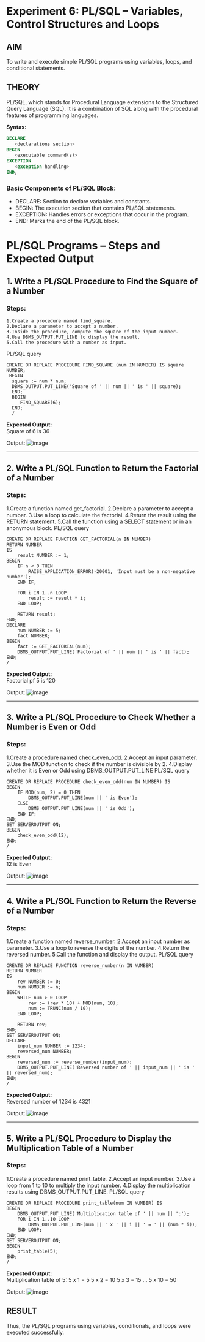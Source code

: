 # Experiment 6: PL/SQL – Variables, Control Structures and Loops

## AIM
To write and execute simple PL/SQL programs using variables, loops, and conditional statements.


## THEORY

PL/SQL, which stands for Procedural Language extensions to the Structured Query Language (SQL). It is a combination of SQL along with the procedural features of programming languages.

**Syntax:**
```sql
DECLARE 
   <declarations section> 
BEGIN 
   <executable command(s)>
EXCEPTION 
   <exception handling> 
END;
```

### Basic Components of PL/SQL Block:
- DECLARE: Section to declare variables and constants.
- BEGIN: The execution section that contains PL/SQL statements.
- EXCEPTION: Handles errors or exceptions that occur in the program.
- END: Marks the end of the PL/SQL block.

# PL/SQL Programs – Steps and Expected Output

## 1. Write a PL/SQL Procedure to Find the Square of a Number

### Steps:
    1.Create a procedure named find_square.
    2.Declare a parameter to accept a number.
    3.Inside the procedure, compute the square of the input number.
    4.Use DBMS_OUTPUT.PUT_LINE to display the result.
    5.Call the procedure with a number as input.
  PL/SQL query  
```
CREATE OR REPLACE PROCEDURE FIND_SQUARE (num IN NUMBER) IS square NUMBER;
 BEGIN
  square := num * num;
  DBMS_OUTPUT.PUT_LINE('Square of ' || num || ' is ' || square);
  END;
  BEGIN
     FIND_SQUARE(6);
  END;
  /
```

**Expected Output:**  
Square of 6 is 36

Output:
![image](https://github.com/user-attachments/assets/ea943908-4126-4e3d-8353-8a11e15b7a9c)

---

## 2. Write a PL/SQL Function to Return the Factorial of a Number
### Steps:
1.Create a function named get_factorial.
2.Declare a parameter to accept a number.
3.Use a loop to calculate the factorial.
4.Return the result using the RETURN statement.
5.Call the function using a SELECT statement or in an anonymous block.
PL/SQL query
```
CREATE OR REPLACE FUNCTION GET_FACTORIAL(n IN NUMBER)
RETURN NUMBER
IS
    result NUMBER := 1;
BEGIN
    IF n < 0 THEN
        RAISE_APPLICATION_ERROR(-20001, 'Input must be a non-negative number');
    END IF;

    FOR i IN 1..n LOOP
        result := result * i;
    END LOOP;

    RETURN result;
END;
DECLARE
    num NUMBER := 5;
    fact NUMBER;
BEGIN
    fact := GET_FACTORIAL(num);
    DBMS_OUTPUT.PUT_LINE('Factorial of ' || num || ' is ' || fact);
END;
/
```

**Expected Output:**  
Factorial pf 5 is 120

Output:
![image](https://github.com/user-attachments/assets/11fe1e34-8264-45c9-a79b-e16d96c5cf76)


---

## 3. Write a PL/SQL Procedure to Check Whether a Number is Even or Odd

### Steps:
1.Create a procedure named check_even_odd.
2.Accept an input parameter.
3.Use the MOD function to check if the number is divisible by 2.
4.Display whether it is Even or Odd using DBMS_OUTPUT.PUT_LINE
PL/SQL query
```
CREATE OR REPLACE PROCEDURE check_even_odd(num IN NUMBER) IS
BEGIN
    IF MOD(num, 2) = 0 THEN
        DBMS_OUTPUT.PUT_LINE(num || ' is Even');
    ELSE
        DBMS_OUTPUT.PUT_LINE(num || ' is Odd');
    END IF;
END;
SET SERVEROUTPUT ON;
BEGIN
    check_even_odd(12);
END;
/
```
**Expected Output:**  
12 is Even 

Output:
![image](https://github.com/user-attachments/assets/5fea5774-f06d-4b7e-87a6-281aa82e8c82)

---

## 4. Write a PL/SQL Function to Return the Reverse of a Number
### Steps:
1.Create a function named reverse_number.
2.Accept an input number as parameter.
3.Use a loop to reverse the digits of the number.
4.Return the reversed number.
5.Call the function and display the output.
PL/SQL query
```
CREATE OR REPLACE FUNCTION reverse_number(n IN NUMBER)
RETURN NUMBER
IS
    rev NUMBER := 0;
    num NUMBER := n;
BEGIN
    WHILE num > 0 LOOP
        rev := (rev * 10) + MOD(num, 10);
        num := TRUNC(num / 10);
    END LOOP;

    RETURN rev;
END;
SET SERVEROUTPUT ON;
DECLARE
    input_num NUMBER := 1234;
    reversed_num NUMBER;
BEGIN
    reversed_num := reverse_number(input_num);
    DBMS_OUTPUT.PUT_LINE('Reversed number of ' || input_num || ' is ' || reversed_num);
END;
/
```
**Expected Output:**  
Reversed number of 1234 is 4321

Output:
![image](https://github.com/user-attachments/assets/8f454230-a385-4ee8-9f6a-81b184686293)


---

## 5. Write a PL/SQL Procedure to Display the Multiplication Table of a Number
### Steps:
1.Create a procedure named print_table.
2.Accept an input number.
3.Use a loop from 1 to 10 to multiply the input number.
4.Display the multiplication results using DBMS_OUTPUT.PUT_LINE.
PL/SQL query
```
CREATE OR REPLACE PROCEDURE print_table(num IN NUMBER) IS
BEGIN
    DBMS_OUTPUT.PUT_LINE('Multiplication table of ' || num || ':');
    FOR i IN 1..10 LOOP
        DBMS_OUTPUT.PUT_LINE(num || ' x ' || i || ' = ' || (num * i));
    END LOOP;
END;
SET SERVEROUTPUT ON;
BEGIN
    print_table(5);
END;
/
```
**Expected Output:**  
Multiplication table of 5:
5 x 1 = 5
5 x 2 = 10
5 x 3 = 15
...
5 x 10 = 50

Output:
![image](https://github.com/user-attachments/assets/62725263-5e36-4b4d-b7fc-cb779003d125)


## RESULT
Thus, the PL/SQL programs using variables, conditionals, and loops were executed successfully.
